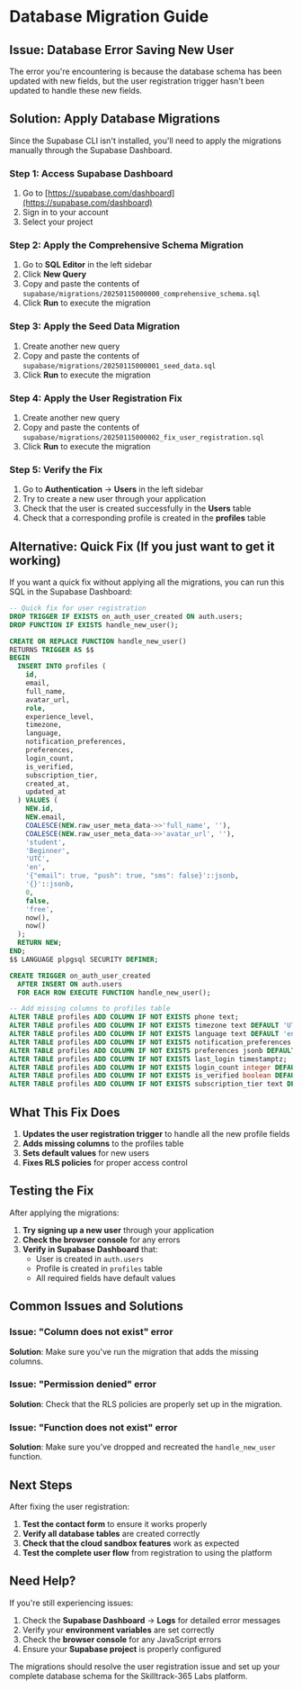 # Database Migration Guide

## Issue: Database Error Saving New User

The error you're encountering is because the database schema has been updated with new fields, but the user registration trigger hasn't been updated to handle these new fields.

## Solution: Apply Database Migrations

Since the Supabase CLI isn't installed, you'll need to apply the migrations manually through the Supabase Dashboard.

### Step 1: Access Supabase Dashboard

1. Go to [https://supabase.com/dashboard](https://supabase.com/dashboard)
2. Sign in to your account
3. Select your project

### Step 2: Apply the Comprehensive Schema Migration

1. Go to **SQL Editor** in the left sidebar
2. Click **New Query**
3. Copy and paste the contents of `supabase/migrations/20250115000000_comprehensive_schema.sql`
4. Click **Run** to execute the migration

### Step 3: Apply the Seed Data Migration

1. Create another new query
2. Copy and paste the contents of `supabase/migrations/20250115000001_seed_data.sql`
3. Click **Run** to execute the migration

### Step 4: Apply the User Registration Fix

1. Create another new query
2. Copy and paste the contents of `supabase/migrations/20250115000002_fix_user_registration.sql`
3. Click **Run** to execute the migration

### Step 5: Verify the Fix

1. Go to **Authentication** → **Users** in the left sidebar
2. Try to create a new user through your application
3. Check that the user is created successfully in the **Users** table
4. Check that a corresponding profile is created in the **profiles** table

## Alternative: Quick Fix (If you just want to get it working)

If you want a quick fix without applying all the migrations, you can run this SQL in the Supabase Dashboard:

```sql
-- Quick fix for user registration
DROP TRIGGER IF EXISTS on_auth_user_created ON auth.users;
DROP FUNCTION IF EXISTS handle_new_user();

CREATE OR REPLACE FUNCTION handle_new_user()
RETURNS TRIGGER AS $$
BEGIN
  INSERT INTO profiles (
    id,
    email,
    full_name,
    avatar_url,
    role,
    experience_level,
    timezone,
    language,
    notification_preferences,
    preferences,
    login_count,
    is_verified,
    subscription_tier,
    created_at,
    updated_at
  ) VALUES (
    NEW.id,
    NEW.email,
    COALESCE(NEW.raw_user_meta_data->>'full_name', ''),
    COALESCE(NEW.raw_user_meta_data->>'avatar_url', ''),
    'student',
    'Beginner',
    'UTC',
    'en',
    '{"email": true, "push": true, "sms": false}'::jsonb,
    '{}'::jsonb,
    0,
    false,
    'free',
    now(),
    now()
  );
  RETURN NEW;
END;
$$ LANGUAGE plpgsql SECURITY DEFINER;

CREATE TRIGGER on_auth_user_created
  AFTER INSERT ON auth.users
  FOR EACH ROW EXECUTE FUNCTION handle_new_user();

-- Add missing columns to profiles table
ALTER TABLE profiles ADD COLUMN IF NOT EXISTS phone text;
ALTER TABLE profiles ADD COLUMN IF NOT EXISTS timezone text DEFAULT 'UTC';
ALTER TABLE profiles ADD COLUMN IF NOT EXISTS language text DEFAULT 'en';
ALTER TABLE profiles ADD COLUMN IF NOT EXISTS notification_preferences jsonb DEFAULT '{"email": true, "push": true, "sms": false}';
ALTER TABLE profiles ADD COLUMN IF NOT EXISTS preferences jsonb DEFAULT '{}';
ALTER TABLE profiles ADD COLUMN IF NOT EXISTS last_login timestamptz;
ALTER TABLE profiles ADD COLUMN IF NOT EXISTS login_count integer DEFAULT 0;
ALTER TABLE profiles ADD COLUMN IF NOT EXISTS is_verified boolean DEFAULT false;
ALTER TABLE profiles ADD COLUMN IF NOT EXISTS subscription_tier text DEFAULT 'free';
```

## What This Fix Does

1. **Updates the user registration trigger** to handle all the new profile fields
2. **Adds missing columns** to the profiles table
3. **Sets default values** for new users
4. **Fixes RLS policies** for proper access control

## Testing the Fix

After applying the migrations:

1. **Try signing up a new user** through your application
2. **Check the browser console** for any errors
3. **Verify in Supabase Dashboard** that:
   - User is created in `auth.users`
   - Profile is created in `profiles` table
   - All required fields have default values

## Common Issues and Solutions

### Issue: "Column does not exist" error
**Solution**: Make sure you've run the migration that adds the missing columns.

### Issue: "Permission denied" error
**Solution**: Check that the RLS policies are properly set up in the migration.

### Issue: "Function does not exist" error
**Solution**: Make sure you've dropped and recreated the `handle_new_user` function.

## Next Steps

After fixing the user registration:

1. **Test the contact form** to ensure it works properly
2. **Verify all database tables** are created correctly
3. **Check that the cloud sandbox features** work as expected
4. **Test the complete user flow** from registration to using the platform

## Need Help?

If you're still experiencing issues:

1. Check the **Supabase Dashboard** → **Logs** for detailed error messages
2. Verify your **environment variables** are set correctly
3. Check the **browser console** for any JavaScript errors
4. Ensure your **Supabase project** is properly configured

The migrations should resolve the user registration issue and set up your complete database schema for the Skilltrack-365 Labs platform. 